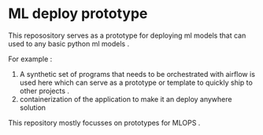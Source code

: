 # ML deploy prototype

This reposository serves as a prototype for deploying ml models that can used to any basic python ml models .


For example :

1) A synthetic set of programs that needs to be orchestrated with airflow is used here which can serve as
a prototype or template to quickly ship to other projects .
2) containerization of the application to make it an deploy anywhere solution


This repository mostly focusses on prototypes for MLOPS .